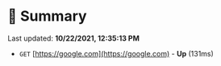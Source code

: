 # 📖 Summary
Last updated: **10/22/2021, 12:35:13 PM**

- `GET` [https://google.com](https://google.com) - **Up** (131ms)

